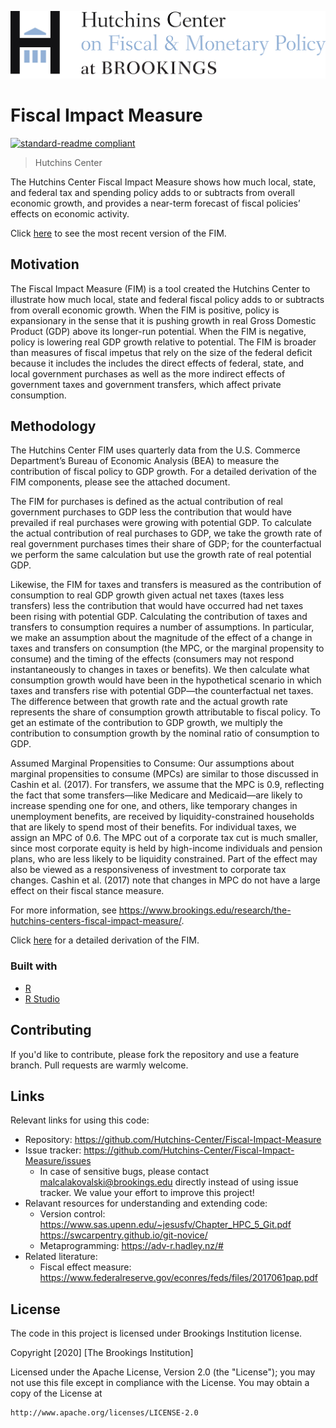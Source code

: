 
![Logo of the project](https://github.com/Hutchins-Center/Fiscal-Impact-Measure/blob/master/images/HC_NEW_BROOKINGS_RGB.jpg)

# Fiscal Impact Measure
[![standard-readme compliant](https://img.shields.io/badge/readme%20style-standard-brightgreen.svg?style=flat-square)](https://github.com/RichardLitt/standard-readme)

> Hutchins Center

The Hutchins Center Fiscal Impact Measure shows how much local, state, and federal tax and spending policy adds to or subtracts from overall economic growth, and provides a near-term forecast of fiscal policies’ effects on economic activity.

Click [here](https://www.brookings.edu/interactives/hutchins-center-fiscal-impact-measure/) to see the most recent version of the FIM.
## Motivation

The Fiscal Impact Measure (FIM) is a tool created the Hutchins Center to illustrate how much local, state and federal fiscal policy adds to or subtracts from overall economic growth. When the FIM is positive, policy is expansionary in the sense that it is pushing growth in real Gross Domestic Product (GDP) above its longer-run potential. When the FIM is negative, policy is lowering real GDP growth relative to potential. The FIM is broader than measures of fiscal impetus that rely on the size of the federal deficit because it includes the includes the direct effects of federal, state, and local government purchases as well as the more indirect effects of government taxes and government transfers, which affect private consumption.

## Methodology

The Hutchins Center FIM uses quarterly data from the U.S. Commerce Department’s Bureau of Economic Analysis (BEA) to measure the contribution of fiscal policy to GDP growth.  For a detailed derivation of the FIM components, please see the attached document.

The FIM for purchases is defined as the actual contribution of real government purchases to GDP less the contribution that would have prevailed if real purchases were growing with potential GDP. To calculate the actual contribution of real purchases to GDP, we take the growth rate of real government purchases times their share of GDP; for the counterfactual we perform the same calculation but use the growth rate of real potential GDP.

Likewise, the FIM for taxes and transfers is measured as the contribution of consumption to real GDP growth given actual net taxes (taxes less transfers) less the contribution that would have occurred had net taxes been rising with potential GDP. Calculating the contribution of taxes and transfers to consumption requires a number of assumptions. In particular, we make an assumption about the magnitude of the effect of a change in taxes and transfers on consumption (the MPC, or the marginal propensity to consume) and the timing of the effects (consumers may not respond instantaneously to changes in taxes or benefits). We then calculate what consumption growth would have been in the hypothetical scenario in which taxes and transfers rise with potential GDP—the counterfactual net taxes. The difference between that growth rate and the actual growth rate represents the share of consumption growth attributable to fiscal policy. To get an estimate of the contribution to GDP growth, we multiply the contribution to consumption growth by the nominal ratio of consumption to GDP.

Assumed Marginal Propensities to Consume: Our assumptions about marginal propensities to consume (MPCs) are similar to those discussed in Cashin et al. (2017). For transfers, we assume that the MPC is 0.9, reflecting the fact that some transfers—like Medicare and Medicaid—are likely to increase spending one for one, and others, like temporary changes in unemployment benefits, are received by liquidity-constrained households that are likely to spend most of their benefits. For individual taxes, we assign an MPC of 0.6. The MPC out of a corporate tax cut is much smaller, since most corporate equity is held by high-income individuals and pension plans, who are less likely to be liquidity constrained. Part of the effect may also be viewed as a responsiveness of investment to corporate tax changes. Cashin et al. (2017) note that changes in MPC do not have a large effect on their fiscal stance measure.

For more information, see https://www.brookings.edu/research/the-hutchins-centers-fiscal-impact-measure/.

Click [here](https://www.brookings.edu/interactives/hutchins-center-fiscal-impact-measure/) for a detailed derivation of the FIM. 
### Built with
* [R](https://www.r-project.org/)
* [R Studio](https://rstudio.com/)


## Contributing

If you'd like to contribute, please fork the repository and use a feature
branch. Pull requests are warmly welcome.


## Links

Relevant links for using this code:
- Repository: https://github.com/Hutchins-Center/Fiscal-Impact-Measure
- Issue tracker: https://github.com/Hutchins-Center/Fiscal-Impact-Measure/issues
  - In case of sensitive bugs, please contact malcalakovalski@brookings.edu
    directly instead of using issue tracker. We value your effort
    to improve this project!
- Relavant resources for understanding and extending code:
  - Version control: https://www.sas.upenn.edu/~jesusfv/Chapter_HPC_5_Git.pdf
                     https://swcarpentry.github.io/git-novice/
  - Metaprogramming: https://adv-r.hadley.nz/#
- Related literature:
  -  Fiscal effect measure: https://www.federalreserve.gov/econres/feds/files/2017061pap.pdf


## License

The code in this project is licensed under Brookings Institution license.

Copyright [2020] [The Brookings Institution]

Licensed under the Apache License, Version 2.0 (the "License");
you may not use this file except in compliance with the License.
You may obtain a copy of the License at

    http://www.apache.org/licenses/LICENSE-2.0
